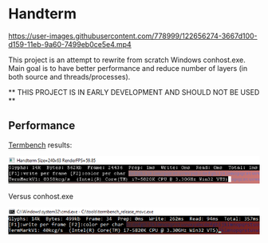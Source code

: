 # Handterm

https://user-images.githubusercontent.com/778999/122656274-3667d100-d159-11eb-9a60-7499eb0ce5e4.mp4

This project is an attempt to rewrite from scratch Windows conhost.exe. 
Main goal is to have better performance and reduce number of layers (in both source and threads/processes).

** THIS PROJECT IS IN EARLY DEVELOPMENT AND SHOULD NOT BE USED **




## Performance
[Termbench](https://github.com/cmuratori/termbench) results:

![handterm termbench results](./screenshots/termbench.png)

Versus conhost.exe

![conhost termbench results](./screenshots/termbench_cmd.png)
